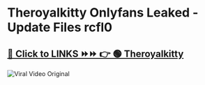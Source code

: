 
 # Theroyalkitty Onlyfans Leaked - Update Files rcfl0

## <h2><a href="https://clipsfans.com/Theroyalkitty&ref=git">🔗 Click to LINKS ⏩⏩ 👉 🟢 Theroyalkitty </a></h2>

<a href="https://clipsfans.com/Theroyalkitty&ref=git" rel="nofollow" data-target="animated-image.originalLink"><img src="https://i.ibb.co.com/xMMVF88/686577567.gif" alt="Viral Video Original" style="max-width: 100%; display: inline-block;" data-target="animated-image.originalImage"></a>

